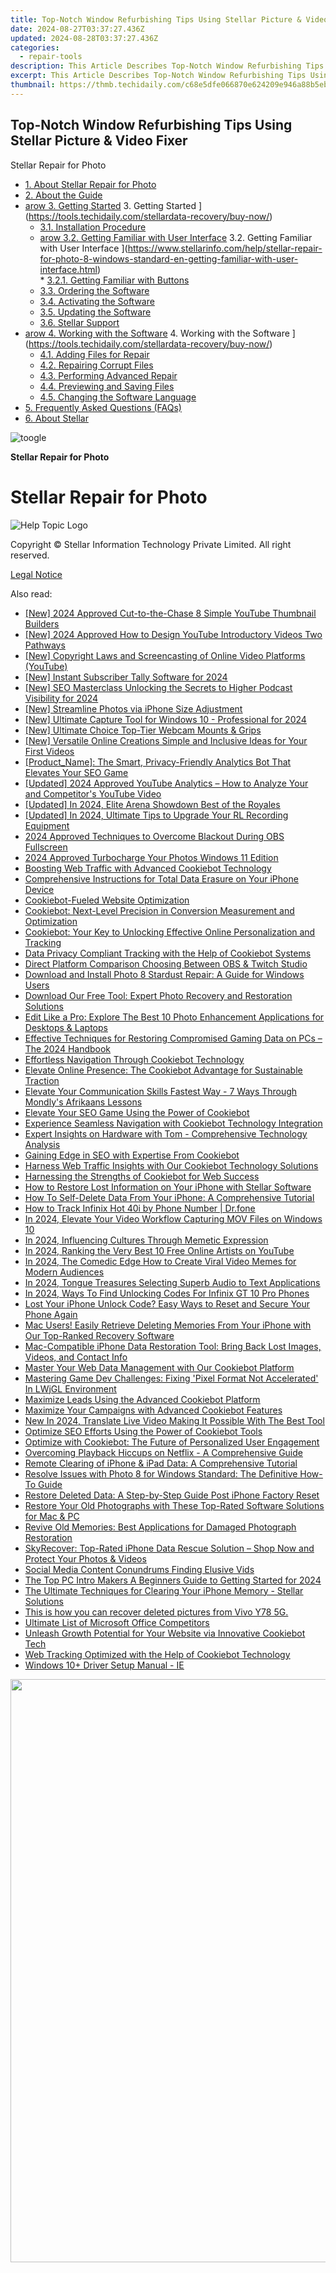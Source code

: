 ```yaml
---
title: Top-Notch Window Refurbishing Tips Using Stellar Picture & Video Fixer
date: 2024-08-27T03:37:27.436Z
updated: 2024-08-28T03:37:27.436Z
categories:
  - repair-tools
description: This Article Describes Top-Notch Window Refurbishing Tips Using Stellar Picture & Video Fixer
excerpt: This Article Describes Top-Notch Window Refurbishing Tips Using Stellar Picture & Video Fixer
thumbnail: https://thmb.techidaily.com/c68e5dfe066870e624209e946a88b5eb21db8406cf2fae44c9a446c53d02efdc.jpg
---
```


## Top-Notch Window Refurbishing Tips Using Stellar Picture & Video Fixer

Stellar Repair for Photo

* [1. About Stellar Repair for Photo](https://tools.techidaily.com/stellardata-recovery/buy-now/)
* [2. About the Guide](https://tools.techidaily.com/stellardata-recovery/buy-now/)
* [arow 3. Getting Started](https://www.stellarinfo.com/help/public/frontEnd/onlinehelp/images/arow.png) 3\. Getting Started ](https://tools.techidaily.com/stellardata-recovery/buy-now/)  
  * [3.1. Installation Procedure](https://tools.techidaily.com/stellardata-recovery/buy-now/)  
  * [arow 3.2. Getting Familiar with User Interface](https://www.stellarinfo.com/help/public/frontEnd/onlinehelp/images/arow.png) 3.2\. Getting Familiar with User Interface ](https://www.stellarinfo.com/help/stellar-repair-for-photo-8-windows-standard-en-getting-familiar-with-user-interface.html)  
         * [3.2.1. Getting Familiar with Buttons](https://tools.techidaily.com/stellardata-recovery/buy-now/)  
  * [3.3. Ordering the Software](https://tools.techidaily.com/stellardata-recovery/buy-now/)  
  * [3.4. Activating the Software](https://tools.techidaily.com/stellardata-recovery/buy-now/)  
  * [3.5. Updating the Software](https://tools.techidaily.com/stellardata-recovery/buy-now/)  
  * [3.6. Stellar Support](https://tools.techidaily.com/stellardata-recovery/buy-now/)
* [arow 4. Working with the Software](https://www.stellarinfo.com/help/public/frontEnd/onlinehelp/images/arow.png) 4\. Working with the Software ](https://tools.techidaily.com/stellardata-recovery/buy-now/)  
  * [4.1. Adding Files for Repair](https://tools.techidaily.com/stellardata-recovery/buy-now/)  
  * [4.2. Repairing Corrupt Files](https://tools.techidaily.com/stellardata-recovery/buy-now/)  
  * [4.3. Performing Advanced Repair](https://tools.techidaily.com/stellardata-recovery/buy-now/)  
  * [4.4. Previewing and Saving Files](https://tools.techidaily.com/stellardata-recovery/buy-now/)  
  * [4.5. Changing the Software Language](https://tools.techidaily.com/stellardata-recovery/buy-now/)
* [5. Frequently Asked Questions (FAQs)](https://www.stellarinfo.com/help/stellar-repair-for-photo-8-windows-standard-en-frequently-asked-questions-faqs-.html)
* [6. About Stellar](https://tools.techidaily.com/stellardata-recovery/buy-now/)

![toogle](https://www.stellarinfo.com/help/public/frontEnd/onlinehelp/images/toogle.png)

**Stellar Repair for Photo**

# **Stellar Repair for Photo**

![Help Topic Logo](https://ukaidot.sjv.io/daqnoj)

 Copyright © Stellar Information Technology Private Limited. All right reserved.

[Legal Notice](https://tools.techidaily.com/stellardata-recovery/buy-now/)

<ins class="adsbygoogle"
     style="display:block"
     data-ad-format="autorelaxed"
     data-ad-client="ca-pub-7571918770474297"
     data-ad-slot="1223367746"></ins>



<ins class="adsbygoogle"
     style="display:block"
     data-ad-client="ca-pub-7571918770474297"
     data-ad-slot="8358498916"
     data-ad-format="auto"
     data-full-width-responsive="true"></ins>

<span class="atpl-alsoreadstyle">Also read:</span>
<div><ul>
<li><a href="https://youtube-webster.techidaily.com/024-approved-cut-to-the-chase-8-simple-youtube-thumbnail-builders/"><u>[New] 2024 Approved  Cut-to-the-Chase  8 Simple YouTube Thumbnail Builders</u></a></li>
<li><a href="https://eaxpv-info.techidaily.com/new-2024-approved-how-to-design-youtube-introductory-videos-two-pathways/"><u>[New] 2024 Approved  How to Design YouTube Introductory Videos  Two Pathways</u></a></li>
<li><a href="https://youtube-clips.techidaily.com/new-copyright-laws-and-screencasting-of-online-video-platforms-youtube/"><u>[New] Copyright Laws and Screencasting of Online Video Platforms (YouTube)</u></a></li>
<li><a href="https://youtube-blog.techidaily.com/nstant-subscriber-tally-software-for-2024/"><u>[New] Instant Subscriber Tally Software for 2024</u></a></li>
<li><a href="https://article-files.techidaily.com/new-seo-masterclass-unlocking-the-secrets-to-higher-podcast-visibility-for-2024/"><u>[New] SEO Masterclass  Unlocking the Secrets to Higher Podcast Visibility for 2024</u></a></li>
<li><a href="https://some-skills.techidaily.com/new-streamline-photos-via-iphone-size-adjustment/"><u>[New] Streamline Photos via iPhone Size Adjustment</u></a></li>
<li><a href="https://screen-activity-recording.techidaily.com/new-ultimate-capture-tool-for-windows-10-professional-for-2024/"><u>[New] Ultimate Capture Tool for Windows 10 - Professional for 2024</u></a></li>
<li><a href="https://some-skills.techidaily.com/new-ultimate-choice-top-tier-webcam-mounts-and-grips/"><u>[New] Ultimate Choice  Top-Tier Webcam Mounts & Grips</u></a></li>
<li><a href="https://facebook-video-footage.techidaily.com/new-versatile-online-creations-simple-and-inclusive-ideas-for-your-first-videos/"><u>[New] Versatile Online Creations  Simple and Inclusive Ideas for Your First Videos</u></a></li>
<li><a href="https://data-safeguard.techidaily.com/productname-the-smart-privacy-friendly-analytics-bot-that-elevates-your-seo-game/"><u>[Product_Name]: The Smart, Privacy-Friendly Analytics Bot That Elevates Your SEO Game</u></a></li>
<li><a href="https://youtube-webster.techidaily.com/ed-2024-approved-youtube-analytics-how-to-analyze-your-and-competitors-youtube-video/"><u>[Updated] 2024 Approved  YouTube Analytics – How to Analyze Your and Competitor's YouTube Video</u></a></li>
<li><a href="https://on-screen-recording.techidaily.com/updated-in-2024-elite-arena-showdown-best-of-the-royales/"><u>[Updated] In 2024, Elite Arena Showdown  Best of the Royales</u></a></li>
<li><a href="https://screen-activity-recording.techidaily.com/updated-in-2024-ultimate-tips-to-upgrade-your-rl-recording-equipment/"><u>[Updated] In 2024, Ultimate Tips to Upgrade Your RL Recording Equipment</u></a></li>
<li><a href="https://video-capture.techidaily.com/2024-approved-techniques-to-overcome-blackout-during-obs-fullscreen/"><u>2024 Approved  Techniques to Overcome Blackout During OBS Fullscreen</u></a></li>
<li><a href="https://some-skills.techidaily.com/2024-approved-turbocharge-your-photos-windows-11-edition/"><u>2024 Approved  Turbocharge Your Photos  Windows 11 Edition</u></a></li>
<li><a href="https://data-safeguard.techidaily.com/boosting-web-traffic-with-advanced-cookiebot-technology/"><u>Boosting Web Traffic with Advanced Cookiebot Technology</u></a></li>
<li><a href="https://data-safeguard.techidaily.com/comprehensive-instructions-for-total-data-erasure-on-your-iphone-device/"><u>Comprehensive Instructions for Total Data Erasure on Your iPhone Device</u></a></li>
<li><a href="https://data-safeguard.techidaily.com/cookiebot-fueled-website-optimization/"><u>Cookiebot-Fueled Website Optimization</u></a></li>
<li><a href="https://data-safeguard.techidaily.com/cookiebot-next-level-precision-in-conversion-measurement-and-optimization/"><u>Cookiebot: Next-Level Precision in Conversion Measurement and Optimization</u></a></li>
<li><a href="https://data-safeguard.techidaily.com/cookiebot-your-key-to-unlocking-effective-online-personalization-and-tracking/"><u>Cookiebot: Your Key to Unlocking Effective Online Personalization and Tracking</u></a></li>
<li><a href="https://data-safeguard.techidaily.com/data-privacy-compliant-tracking-with-the-help-of-cookiebot-systems/"><u>Data Privacy Compliant Tracking with the Help of Cookiebot Systems</u></a></li>
<li><a href="https://screen-sharing-recording.techidaily.com/direct-platform-comparison-choosing-between-obs-and-twitch-studio/"><u>Direct Platform Comparison  Choosing Between OBS & Twitch Studio</u></a></li>
<li><a href="https://data-safeguard.techidaily.com/download-and-install-photo-8-stardust-repair-a-guide-for-windows-users/"><u>Download and Install Photo 8 Stardust Repair: A Guide for Windows Users</u></a></li>
<li><a href="https://data-safeguard.techidaily.com/download-our-free-tool-expert-photo-recovery-and-restoration-solutions/"><u>Download Our Free Tool: Expert Photo Recovery and Restoration Solutions</u></a></li>
<li><a href="https://data-safeguard.techidaily.com/edit-like-a-pro-explore-the-best-10-photo-enhancement-applications-for-desktops-and-laptops/"><u>Edit Like a Pro: Explore The Best 10 Photo Enhancement Applications for Desktops & Laptops</u></a></li>
<li><a href="https://data-safeguard.techidaily.com/effective-techniques-for-restoring-compromised-gaming-data-on-pcs-the-2024-handbook/"><u>Effective Techniques for Restoring Compromised Gaming Data on PCs – The 2024 Handbook</u></a></li>
<li><a href="https://data-safeguard.techidaily.com/effortless-navigation-through-cookiebot-technology/"><u>Effortless Navigation Through Cookiebot Technology</u></a></li>
<li><a href="https://data-safeguard.techidaily.com/elevate-online-presence-the-cookiebot-advantage-for-sustainable-traction/"><u>Elevate Online Presence: The Cookiebot Advantage for Sustainable Traction</u></a></li>
<li><a href="https://mondly-stories.techidaily.com/elevate-your-communication-skills-fastest-way-7-ways-through-mondlys-afrikaans-lessons/"><u>Elevate Your Communication Skills Fastest Way - 7 Ways Through Mondly's Afrikaans Lessons</u></a></li>
<li><a href="https://data-safeguard.techidaily.com/elevate-your-seo-game-using-the-power-of-cookiebot/"><u>Elevate Your SEO Game Using the Power of Cookiebot</u></a></li>
<li><a href="https://data-safeguard.techidaily.com/experience-seamless-navigation-with-cookiebot-technology-integration/"><u>Experience Seamless Navigation with Cookiebot Technology Integration</u></a></li>
<li><a href="https://hardware-help.techidaily.com/expert-insights-on-hardware-with-tom-comprehensive-technology-analysis/"><u>Expert Insights on Hardware with Tom - Comprehensive Technology Analysis</u></a></li>
<li><a href="https://data-safeguard.techidaily.com/gaining-edge-in-seo-with-expertise-from-cookiebot/"><u>Gaining Edge in SEO with Expertise From Cookiebot</u></a></li>
<li><a href="https://data-safeguard.techidaily.com/harness-web-traffic-insights-with-our-cookiebot-technology-solutions/"><u>Harness Web Traffic Insights with Our Cookiebot Technology Solutions</u></a></li>
<li><a href="https://data-safeguard.techidaily.com/harnessing-the-strengths-of-cookiebot-for-web-success/"><u>Harnessing the Strengths of Cookiebot for Web Success</u></a></li>
<li><a href="https://data-safeguard.techidaily.com/how-to-restore-lost-information-on-your-iphone-with-stellar-software/"><u>How to Restore Lost Information on Your iPhone with Stellar Software</u></a></li>
<li><a href="https://data-safeguard.techidaily.com/how-to-self-delete-data-from-your-iphone-a-comprehensive-tutorial/"><u>How To Self-Delete Data From Your iPhone: A Comprehensive Tutorial</u></a></li>
<li><a href="https://android-location-track.techidaily.com/how-to-track-infinix-hot-40i-by-phone-number-drfone-by-drfone-virtual-android/"><u>How to Track Infinix Hot 40i by Phone Number | Dr.fone</u></a></li>
<li><a href="https://video-screen-grab.techidaily.com/in-2024-elevate-your-video-workflow-capturing-mov-files-on-windows-10/"><u>In 2024, Elevate Your Video Workflow  Capturing MOV Files on Windows 10</u></a></li>
<li><a href="https://some-techniques.techidaily.com/in-2024-influencing-cultures-through-memetic-expression/"><u>In 2024, Influencing Cultures Through Memetic Expression</u></a></li>
<li><a href="https://youtube-help.techidaily.com/in-2024-ranking-the-very-best-10-free-online-artists-on-youtube/"><u>In 2024, Ranking the Very Best 10 Free Online Artists on YouTube</u></a></li>
<li><a href="https://instagram-video-recordings.techidaily.com/in-2024-the-comedic-edge-how-to-create-viral-video-memes-for-modern-audiences/"><u>In 2024, The Comedic Edge  How to Create Viral Video Memes for Modern Audiences</u></a></li>
<li><a href="https://some-tips.techidaily.com/in-2024-tongue-treasures-selecting-superb-audio-to-text-applications/"><u>In 2024, Tongue Treasures  Selecting Superb Audio to Text Applications</u></a></li>
<li><a href="https://sim-unlock.techidaily.com/in-2024-ways-to-find-unlocking-codes-for-infinix-gt-10-pro-phones-by-drfone-android/"><u>In 2024, Ways To Find Unlocking Codes For Infinix GT 10 Pro Phones</u></a></li>
<li><a href="https://data-safeguard.techidaily.com/lost-your-iphone-unlock-code-easy-ways-to-reset-and-secure-your-phone-again/"><u>Lost Your iPhone Unlock Code? Easy Ways to Reset and Secure Your Phone Again</u></a></li>
<li><a href="https://data-safeguard.techidaily.com/mac-users-easily-retrieve-deleting-memories-from-your-iphone-with-our-top-ranked-recovery-software/"><u>Mac Users! Easily Retrieve Deleting Memories From Your iPhone with Our Top-Ranked Recovery Software</u></a></li>
<li><a href="https://data-safeguard.techidaily.com/mac-compatible-iphone-data-restoration-tool-bring-back-lost-images-videos-and-contact-info/"><u>Mac-Compatible iPhone Data Restoration Tool: Bring Back Lost Images, Videos, and Contact Info</u></a></li>
<li><a href="https://data-safeguard.techidaily.com/master-your-web-data-management-with-our-cookiebot-platform/"><u>Master Your Web Data Management with Our Cookiebot Platform</u></a></li>
<li><a href="https://win-howtos.techidaily.com/mastering-game-dev-challenges-fixing-pixel-format-not-accelerated-in-lwjgl-environment/"><u>Mastering Game Dev Challenges: Fixing 'Pixel Format Not Accelerated' In LWjGL Environment</u></a></li>
<li><a href="https://data-safeguard.techidaily.com/maximize-leads-using-the-advanced-cookiebot-platform/"><u>Maximize Leads Using the Advanced Cookiebot Platform</u></a></li>
<li><a href="https://data-safeguard.techidaily.com/maximize-your-campaigns-with-advanced-cookiebot-features/"><u>Maximize Your Campaigns with Advanced Cookiebot Features</u></a></li>
<li><a href="https://ai-video.techidaily.com/new-in-2024-translate-live-video-making-it-possible-with-the-best-tool/"><u>New In 2024, Translate Live Video Making It Possible With The Best Tool</u></a></li>
<li><a href="https://data-safeguard.techidaily.com/optimize-seo-efforts-using-the-power-of-cookiebot-tools/"><u>Optimize SEO Efforts Using the Power of Cookiebot Tools</u></a></li>
<li><a href="https://data-safeguard.techidaily.com/optimize-with-cookiebot-the-future-of-personalized-user-engagement/"><u>Optimize with Cookiebot: The Future of Personalized User Engagement</u></a></li>
<li><a href="https://technical-tips.techidaily.com/overcoming-playback-hiccups-on-netflix-a-comprehensive-guide/"><u>Overcoming Playback Hiccups on Netflix - A Comprehensive Guide</u></a></li>
<li><a href="https://data-safeguard.techidaily.com/remote-clearing-of-iphone-and-ipad-data-a-comprehensive-tutorial/"><u>Remote Clearing of iPhone & iPad Data: A Comprehensive Tutorial</u></a></li>
<li><a href="https://data-safeguard.techidaily.com/resolve-issues-with-photo-8-for-windows-standard-the-definitive-how-to-guide/"><u>Resolve Issues with Photo 8 for Windows Standard: The Definitive How-To Guide</u></a></li>
<li><a href="https://data-safeguard.techidaily.com/restore-deleted-data-a-step-by-step-guide-post-iphone-factory-reset/"><u>Restore Deleted Data: A Step-by-Step Guide Post iPhone Factory Reset</u></a></li>
<li><a href="https://data-safeguard.techidaily.com/restore-your-old-photographs-with-these-top-rated-software-solutions-for-mac-and-pc/"><u>Restore Your Old Photographs with These Top-Rated Software Solutions for Mac & PC</u></a></li>
<li><a href="https://data-safeguard.techidaily.com/revive-old-memories-best-applications-for-damaged-photograph-restoration/"><u>Revive Old Memories: Best Applications for Damaged Photograph Restoration</u></a></li>
<li><a href="https://data-safeguard.techidaily.com/skyrecover-top-rated-iphone-data-rescue-solution-shop-now-and-protect-your-photos-and-videos/"><u>SkyRecover: Top-Rated iPhone Data Rescue Solution – Shop Now and Protect Your Photos & Videos</u></a></li>
<li><a href="https://facebook-video-files.techidaily.com/social-media-content-conundrums-finding-elusive-vids/"><u>Social Media Content Conundrums  Finding Elusive Vids</u></a></li>
<li><a href="https://ai-video-tools.techidaily.com/the-top-pc-intro-makers-a-beginners-guide-to-getting-started-for-2024/"><u>The Top PC Intro Makers A Beginners Guide to Getting Started for 2024</u></a></li>
<li><a href="https://data-safeguard.techidaily.com/the-ultimate-techniques-for-clearing-your-iphone-memory-stellar-solutions/"><u>The Ultimate Techniques for Clearing Your iPhone Memory - Stellar Solutions</u></a></li>
<li><a href="https://techidaily.com/this-is-how-you-can-recover-deleted-pictures-from-vivo-y78-5g-by-fonelab-android-recover-pictures/"><u>This is how you can recover deleted pictures from Vivo Y78 5G.</u></a></li>
<li><a href="https://buynow-marvelous.techidaily.com/ultimate-list-of-microsoft-office-competitors/"><u>Ultimate List of Microsoft Office Competitors</u></a></li>
<li><a href="https://data-safeguard.techidaily.com/unleash-growth-potential-for-your-website-via-innovative-cookiebot-tech/"><u>Unleash Growth Potential for Your Website via Innovative Cookiebot Tech</u></a></li>
<li><a href="https://data-safeguard.techidaily.com/web-tracking-optimized-with-the-help-of-cookiebot-technology/"><u>Web Tracking Optimized with the Help of Cookiebot Technology</u></a></li>
<li><a href="https://driver-install.techidaily.com/windows-10plus-driver-setup-manual-ie/"><u>Windows 10+ Driver Setup Manual - IE</u></a></li>
</ul></div>

<!-- affiliate ads begin -->
<a href="https://ancheer.sjv.io/c/5597632/1657301/17326" target="_top" id="1657301"><img src="//a.impactradius-go.com/display-ad/17326-1657301" border="0" alt="" width="1920" height="933"/></a><img height="0" width="0" src="https://imp.pxf.io/i/5597632/1657301/17326" style="position:absolute;visibility:hidden;" border="0" />
<!-- affiliate ads end -->